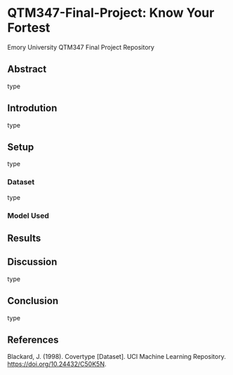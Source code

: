 # QTM347-Final-Project: Know Your Fortest
Emory University QTM347 Final Project Repository
## Abstract
type
## Introdution
type
## Setup
type
### Dataset
type
### Model Used
## Results
### 
## Discussion
type
## Conclusion
type
## References
Blackard, J. (1998). Covertype [Dataset]. UCI Machine Learning Repository. https://doi.org/10.24432/C50K5N.

